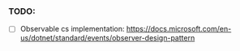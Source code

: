 ### TODO:
- [ ] Observable cs implementation: https://docs.microsoft.com/en-us/dotnet/standard/events/observer-design-pattern